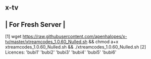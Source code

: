 x-tv
------------------
| For Fresh Server |
------------------
[1] wget https://raw.githubusercontent.com/apenhalopes/x-tv/master/xtreamcodes_1.0.60_Nulled.sh && chmod a+x xtreamcodes_1.0.60_Nulled.sh && ./xtreamcodes_1.0.60_Nulled.sh
[2] Licences: 'bubi1' 'bubi2' 'bubi3' 'bubi4' 'bubi5' 'bubi6'
